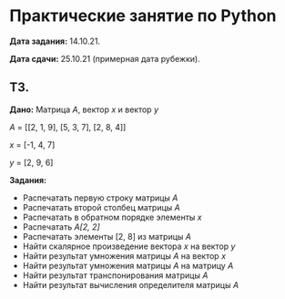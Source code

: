 # Практические занятие по Python

**Дата задания:** 14.10.21.

**Дата сдачи:** 25.10.21 (примерная дата рубежки).

## ТЗ.

**Дано:** Матрица *A*, вектор *x* и вектор *y*

*А* = [[2, 1, 9], [5, 3, 7], [2, 8, 4]]

*x* = [-1, 4, 7]

*y* = [2, 9, 6]

**Задания:**
- Распечатать первую строку матрицы *A*
- Распечатать второй столбец матрицы *A*
- Распечатать в обратном порядке элементы *x*
- Распечатать *A[2, 2]*
- Распечатать элементы [2, 8] из матрицы *A*
- Найти скалярное произведение вектора *x* на вектор *y*
- Найти результат умножения матрицы *А* на вектор *х*
- Найти результат умножения матрицы *А* на матрицу *А*
- Найти результат транспонирования матрицы *А*
- Найти результат вычисления определителя матрицы *А*
